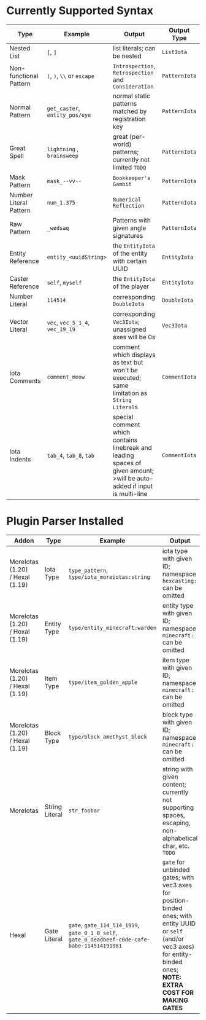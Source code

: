 # Currently Supported Syntax

Type|Example|Output|Output Type
---|---|---|---
Nested List|`[`, `]`|list literals; can be nested|`ListIota`
Non-functional Pattern|`(`, `)`, `\\` or `escape`|`Introspection`, `Retrospection` and `Consideration`|`PatternIota`
Normal Pattern|`get_caster`, `entity_pos/eye`|normal static patterns matched by registration key|`PatternIota`
Great Spell|`lightning` , `brainsweep`|great (per-world) patterns; currently not limited `TODO`|`PatternIota`
Mask Pattern|`mask_--vv--`|`Bookkeeper's Gambit`|`PatternIota`
Number Literal Pattern|`num_1.375`|`Numerical Reflection`|`PatternIota`
Raw Pattern|`_wedsaq`|Patterns with given angle signatures|`PatternIota`
Entity Reference|`entity_<uuidString>`|the `EntityIota` of the entity with certain UUID|`EntityIota`
Caster Reference|`self`, `myself`|the `EntityIota` of the player|`EntityIota`
Number Literal|`114514`|corresponding `DoubleIota`|`DoubleIota`
Vector Literal|`vec`, `vec_5_1_4`, `vec_19_19`|corresponding `Vec3Iota`; unassigned axes will be 0s|`Vec3Iota`
Iota Comments|`comment_meow`|comment which displays as text but won't be executed; same limitation as `String Literal`s|`CommentIota`
Iota Indents|`tab_4`, `tab_8`, `tab`|special comment which contains linebreak and leading spaces of given amount;<br>>will be auto-added if input is multi-line|`CommentIota`
# Plugin Parser Installed

Addon|Type|Example|Output|Output Type
---|---|---|---|---
MoreIotas (1.20)<br>/ Hexal (1.19)|Iota Type|`type_pattern`, `type/iota_moreiotas:string`|iota type with given ID; namespace `hexcasting:` can be omitted|`IotaTypeIota`
MoreIotas (1.20)<br>/ Hexal (1.19)|Entity Type|`type/entity_minecraft:warden`|entity type with given ID; namespace `minecraft:` can be omitted|`EntityTypeIota`
MoreIotas (1.20)<br>/ Hexal (1.19)|Item Type|`type/item_golden_apple`|item type with given ID; namespace `minecraft:` can be omitted|`ItemTypeIota`
MoreIotas (1.20)<br>/ Hexal (1.19)|Block Type|`type/block_amethyst_block`|block type with given ID; namespace `minecraft:` can be omitted|`ItemTypeIota`
MoreIotas|String Literal|`str_foobar`|string with given content; currently not supporting spaces, escaping, non-alphabetical char, etc. `TODO`|`StringIota`
Hexal|Gate Literal|`gate`, `gate_114_514_1919`, `gate_0_1_0_self`, `gate_0_deadbeef-c0de-cafe-babe-114514191981`|`gate` for unbinded gates; with vec3 axes for position-binded ones; with entity UUID or `self` (and/or vec3 axes) for entity-binded ones;<br>**NOTE: EXTRA COST FOR MAKING GATES**|`GateIota`
